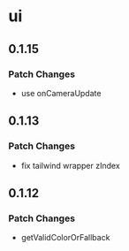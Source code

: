 # ui

## 0.1.15

### Patch Changes

- use onCameraUpdate

## 0.1.13

### Patch Changes

- fix tailwind wrapper zIndex

## 0.1.12

### Patch Changes

- getValidColorOrFallback
